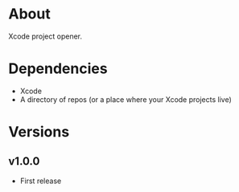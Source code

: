 # About

Xcode project opener.

# Dependencies

- Xcode
- A directory of repos (or a place where your Xcode projects live)

# Versions

## v1.0.0

- First release
